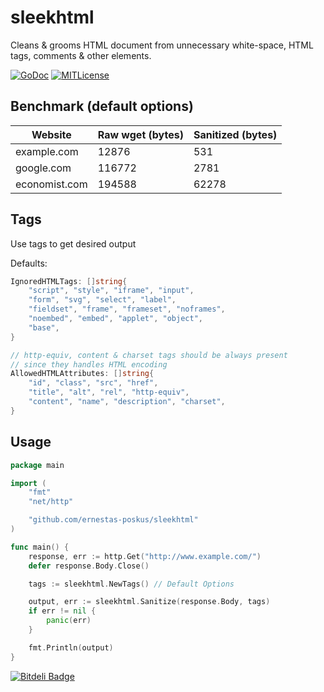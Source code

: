 sleekhtml
=========

Cleans &amp; grooms HTML document from unnecessary white-space, HTML tags, comments &amp; other elements.

[![GoDoc](http://godoc.org/github.com/ernestas-poskus/sleekhtml?status.svg)](http://godoc.org/github.com/ernestas-poskus/sleekhtml)
[![MITLicense](http://img.shields.io/badge/license-MIT-blue.svg)](http://opensource.org/licenses/MIT)

## Benchmark (default options)

Website | Raw wget (bytes) | Sanitized (bytes)
------- | ---------------- | ----------------
example.com | 12876 | 531
google.com | 116772 | 2781
economist.com | 194588 | 62278

## Tags
Use tags to get desired output

Defaults:
```go
IgnoredHTMLTags: []string{
	"script", "style", "iframe", "input",
	"form", "svg", "select", "label",
	"fieldset", "frame", "frameset", "noframes",
	"noembed", "embed", "applet", "object",
	"base",
}

// http-equiv, content & charset tags should be always present
// since they handles HTML encoding
AllowedHTMLAttributes: []string{
	"id", "class", "src", "href",
	"title", "alt", "rel", "http-equiv",
	"content", "name", "description", "charset",
}
```

## Usage
```go
package main

import (
	"fmt"
	"net/http"

	"github.com/ernestas-poskus/sleekhtml"
)

func main() {
	response, err := http.Get("http://www.example.com/")
	defer response.Body.Close()

	tags := sleekhtml.NewTags() // Default Options

	output, err := sleekhtml.Sanitize(response.Body, tags)
	if err != nil {
		panic(err)
	}

	fmt.Println(output)
}
```

[![Bitdeli Badge](https://d2weczhvl823v0.cloudfront.net/ernestas-poskus/sleekhtml/trend.png)](https://bitdeli.com/free "Bitdeli Badge")

